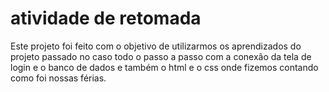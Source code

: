 # atividade de retomada

Este projeto foi feito com o objetivo de utilizarmos os aprendizados do projeto passado 
no caso todo o passo a passo com a conexão da tela de login e o banco de dados e também o html e o css onde fizemos contando como foi nossas férias.
